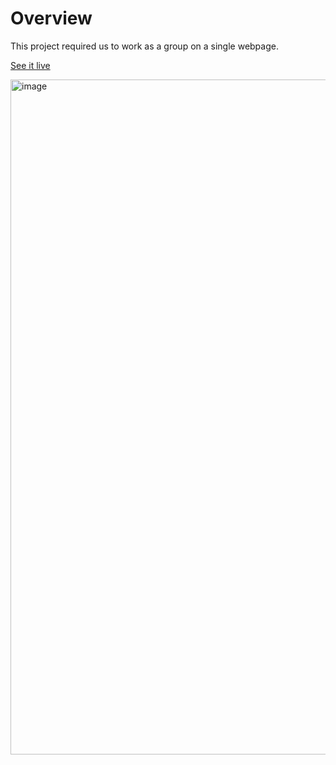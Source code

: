 # Overview
This project required us to work as a group on a single webpage.

[See it live](https://arcanefanclub.vercel.app)

<img width="1865" height="1080" alt="image" src="https://github.com/user-attachments/assets/8f4025be-0eed-4306-8af0-5ff6aa03fe64" />
